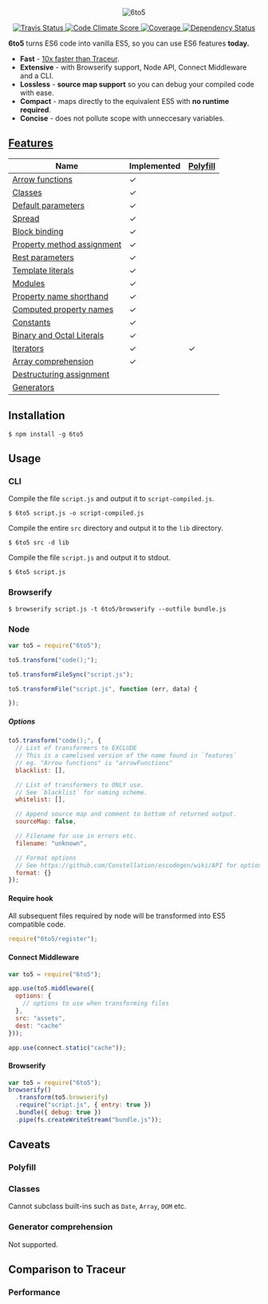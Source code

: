 <p align="center">
  <img alt="6to5" src="http://i.imgur.com/hVl9KRw.png">
</p>

<p align="center">
  <a href="https://travis-ci.org/sebmck/6to5">
    <img alt="Travis Status" src="http://img.shields.io/travis/sebmck/6to5.svg?style=flat&amp;label=travis">
  </a>

  <a href="https://codeclimate.com/github/sebmck/6to5">
    <img alt="Code Climate Score" src="http://img.shields.io/codeclimate/github/sebmck/6to5.svg?style=flat">
  </a>

  <a href="https://codeclimate.com/github/sebmck/6to5">
    <img alt="Coverage" src="http://img.shields.io/codeclimate/coverage/github/sebmck/6to5.svg?style=flat">
  </a>

  <a href="https://david-dm.org/sebmck/6to5">
    <img alt="Dependency Status" src="http://img.shields.io/david/sebmck/6to5.svg?style=flat">
  </a>
</p>

**6to5** turns ES6 code into vanilla ES5, so you can use ES6 features **today.**

 - **Fast** - [10x faster than Traceur](#performance).
 - **Extensive** - with Browserify support, Node API, Connect Middleware and a CLI.
 - **Lossless** - **source map support** so you can debug your compiled code with ease.
 - **Compact** - maps directly to the equivalent ES5 with **no runtime required**.
 - **Concise** - does not pollute scope with unneccesary variables.

## [Features](FEATURES.md)

| Name                                                                 | Implemented | [Polyfill](#polyfill) |
| -------------------------------------------------------------------- | ----------- | --------------------- |
| [Arrow functions](FEATURES.md#arrow-functions)                       | ✓           |                       |
| [Classes](FEATURES.md#classes)                                       | ✓           |                       |
| [Default parameters](FEATURES.md#default-parameters)                 | ✓           |                       |
| [Spread](FEATURES.md#spread)                                         | ✓           |                       |
| [Block binding](FEATURES.md#block-binding)                           | ✓           |                       |
| [Property method assignment](FEATURES.md#property-method-assignment) | ✓           |                       |
| [Rest parameters](FEATURES.md#rest-parameters)                       | ✓           |                       |
| [Template literals](FEATURES.md#template-literals)                   | ✓           |                       |
| [Modules](FEATURES.md#modules)                                       | ✓           |                       |
| [Property name shorthand](FEATURES.md#property-name-shorthand)       | ✓           |                       |
| [Computed property names](FEATURES.md#computed-property-names)       | ✓           |                       |
| [Constants](FEATURES.md#constants)                                   | ✓           |                       |
| [Binary and Octal Literals](FEATURES.md#binary-and-octal-literals)   | ✓           |                       |
| [Iterators](FEATURES.md#iterators)                                   | ✓           | ✓                     |
| [Array comprehension](FEATURES.md#array-comprehension)               | ✓           |                       |
| [Destructuring assignment](FEATURES.md#destructuring-assignment)     |             |                       |
| [Generators](FEATURES.md#generators)                                 |             |                       |

## Installation

    $ npm install -g 6to5

## Usage

### CLI

Compile the file `script.js` and output it to `script-compiled.js`.

    $ 6to5 script.js -o script-compiled.js

Compile the entire `src` directory and output it to the `lib` directory.

    $ 6to5 src -d lib

Compile the file `script.js` and output it to stdout.

    $ 6to5 script.js

### Browserify

    $ browserify script.js -t 6to5/browserify --outfile bundle.js

### Node

```javascript
var to5 = require("6to5");

to5.transform("code();");

to5.transformFileSync("script.js");

to5.transformFile("script.js", function (err, data) {

});
```

##### Options

```javascript
to5.transform("code();", {
  // List of transformers to EXCLUDE
  // This is a camelised version of the name found in `features`
  // eg. "Arrow functions" is "arrowFunctions"
  blacklist: [],

  // List of transformers to ONLY use.
  // See `blacklist` for naming scheme.
  whitelist: [],

  // Append source map and comment to bottom of returned output.
  sourceMap: false,

  // Filename for use in errors etc.
  filename: "unknown",

  // Format options
  // See https://github.com/Constellation/escodegen/wiki/API for options.
  format: {}
});
```

#### Require hook

All subsequent files required by node will be transformed into ES5 compatible
code.

```javascript
require("6to5/register");
```

#### Connect Middleware

```javascript
var to5 = require("6to5");

app.use(to5.middleware({
  options: {
    // options to use when transforming files
  },
  src: "assets",
  dest: "cache"
}));

app.use(connect.static("cache"));
```

#### Browserify

```javascript
var to5 = require("6to5");
browserify()
  .transform(to5.browserify)
  .require("script.js", { entry: true })
  .bundle({ debug: true })
  .pipe(fs.createWriteStream("bundle.js"));
```

## Caveats

### Polyfill

### Classes

Cannot subclass built-ins such as `Date`, `Array`, `DOM` etc.

### Generator comprehension

Not supported.

## Comparison to Traceur

### Performance
